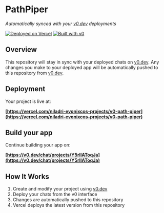 # PathPiper

*Automatically synced with your [v0.dev](https://v0.dev) deployments*

[![Deployed on Vercel](https://img.shields.io/badge/Deployed%20on-Vercel-black?style=for-the-badge&logo=vercel)](https://vercel.com/niladri-evonixcos-projects/v0-path-piper)
[![Built with v0](https://img.shields.io/badge/Built%20with-v0.dev-black?style=for-the-badge)](https://v0.dev/chat/projects/Y5rIlAToqJa)

## Overview

This repository will stay in sync with your deployed chats on [v0.dev](https://v0.dev).
Any changes you make to your deployed app will be automatically pushed to this repository from [v0.dev](https://v0.dev).

## Deployment

Your project is live at:

**[https://vercel.com/niladri-evonixcos-projects/v0-path-piper](https://vercel.com/niladri-evonixcos-projects/v0-path-piper)**

## Build your app

Continue building your app on:

**[https://v0.dev/chat/projects/Y5rIlAToqJa](https://v0.dev/chat/projects/Y5rIlAToqJa)**

## How It Works

1. Create and modify your project using [v0.dev](https://v0.dev)
2. Deploy your chats from the v0 interface
3. Changes are automatically pushed to this repository
4. Vercel deploys the latest version from this repository